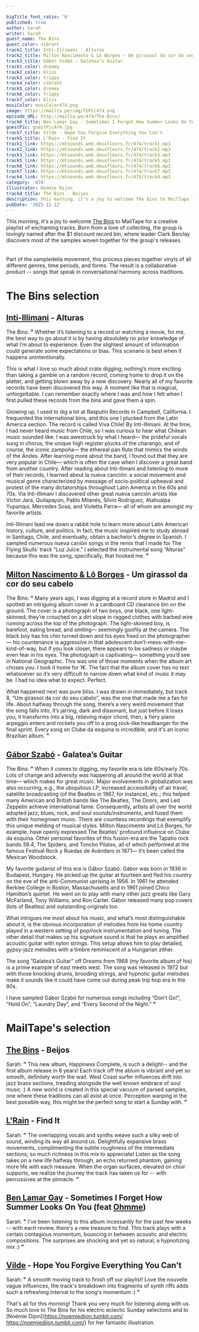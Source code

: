 ```yaml
---

bigTitle_font_ratio: '6'
published: true
author: Sarah
writer: Sarah
guest_name: The Bins
guest_color: vibrant
track1_title: Inti-Illimani - Alturas
track2_title: Milton Nascimento & Lô Borges - Um girassol da cor do seu cabelo
track3_title: Gábor Szabó - Galatea’s Guitar
track1_color: dreamy
track2_color: bliss
track3_color: trippy
track4_color: vibrant
track5_color: dreamy
track6_color: trippy
track7_color: bliss
musiColor: musiColor474.png
image: https://mailta.pe/img/fbPic474.png
episode_URL: http://mailta.pe/474/The-Bins/
track6_title: Ben Lamar Gay - Sometimes I Forget How Summer Looks On You
guestPic: guestPic474.jpg
track7_title: Vilde - Hope You Forgive Everything You Can't
track5_title: L'Rain - Find It
track1_link: https://mtsounds.web.deuxfleurs.fr/474/track1.mp3
track2_link: https://mtsounds.web.deuxfleurs.fr/474/track2.mp3
track3_link: https://mtsounds.web.deuxfleurs.fr/474/track3.mp3
track5_link: https://mtsounds.web.deuxfleurs.fr/474/track5.mp3
track6_link: https://mtsounds.web.deuxfleurs.fr/474/track6.mp3
track7_link: https://mtsounds.web.deuxfleurs.fr/474/track7.mp3
track4_link: https://mtsounds.web.deuxfleurs.fr/474/track4.mp3
category: '474'
illustrator: Noémie Dijon
track4_title: The Bins - Beijos
description: This morning, it's a joy to welcome The Bins to MailTape for a creative playlist of enchanting tracks. Born from a love of collecting, the group is lovingly named after the $ 1 discount record bin, where leader Clark Barclay discovers most of the samples woven together for the group's releases.
pubDate: '2021-12-12'
---
```

 This morning, it's a joy to welcome [The Bins](https://thebins.bandcamp.com/) to MailTape for a creative playlist of enchanting tracks. Born from a love of collecting, the group is lovingly named after the $1 discount record bin, where leader Clark Barclay discovers most of the samples woven together for the group's releases. 
<br><br>  
  Part of the sampledelia movement, this process pieces together vinyls of all different genres, time periods, and forms. The result is a collaborative product -- songs that speak in conversational harmony across traditions.
 

# The Bins selection

##  [Inti-Illimani](https://www.discogs.com/artist/180914-Inti-Illimani) - Alturas
The Bins: **"** Whether it’s listening to a record or watching a movie, for me, the best way to go about it is by having absolutely no prior knowledge of what I’m about to experience. Even the slightest amount of information could generate some expectations or bias. This scenario is best when it happens unintentionally.

This is what I love so much about crate digging; nothing’s more exciting than taking a gamble on a random record, coming home to drop it on the platter, and getting blown away by a new discovery. Nearly all of my favorite records have been discovered this way. A moment like that is magical, unforgettable. I can remember exactly where I was and how I felt when I first pulled these records from the bins and gave them a spin.

Growing up, I used to dig a lot at Rasputin Records in Campbell, California. I frequented the international bins, and this one I plucked from the Latin America section. The record is called Viva Chile! By Inti-Illimani. At the time, I had never heard music from Chile, so I was curious to hear what Chilean music sounded like. I was awestruck by what I heard— the prideful vocals sung in chorus, the unique high register plucks of the charango, and of course, the iconic zampoña— the ethereal pan flute that mimics the winds of the Andes. After learning more about the band, I found out that they are very popular in Chile— which is often the case when I discover a great band from another country. After reading about Inti-Ilimani and listening to more of their records, I learned about la nueva canción: a social movement and musical genre characterized by message of socio-political upheaval and protest of the many dictatorships throughout Latin America in the 60s and 70s. Via Inti-Illimani I discovered other great nueva canción artists like Victor Jara, Quilapayún, Pablo Milanés, Silvio Rodríguez, Atahualpa Yupanqui, Mercedes Sosa, and Violetta Parra— all of whom are amongst my favorite artists.

Inti-Illimani lead me down a rabbit hole to learn more about Latin American history, culture, and politics. In fact, the music inspired me to study abroad in Santiago, Chile, and eventually, obtain a bachelor’s degree in Spanish. I sampled numerous nueva canión songs in the remix that I made for The Flying Skulls’ track “Luz Juice.” I selected the instrumental song “Alturas” because this was the song, specifically, that hooked me. **"** 

##  [Milton Nascimento & Lô Borges](https://www.discogs.com/master/167258-Milton-Nascimento-L%C3%B4-Borges-Clube-Da-Esquina) - Um girassol da cor do seu cabelo
The Bins: **"** Many years ago, I was digging at a record store in Madrid and I spotted an intriguing album cover in a cardboard CD clearance bin on the ground. The cover is a photograph of two boys, one black, one light-skinned, they’re crouched on a dirt slope in ragged clothes with barbed wire running across the top of the photograph. The light-skinned boy, is barefoot, eating bread, and smiling— seemingly goofily at the camera. The black boy has his chin turned down and his eyes fixed on the photographer— his countenance is aggressive in that adolescent don’t-mess-with-me-kind-of-way, but if you look closer, there appears to be sadness or maybe even fear in his eyes. The photograph is captivating— something you’d see in National Geographic. This was one of those moments when the album art choses you. I took it home for 1€. The fact that the album cover has no text whatsoever so it’s very difficult to narrow down what kind of music it may be. I had no idea what to expect. Perfect.

What happened next was pure bliss. I was drawn in immediately, but track 8, “Um girassol da cor do seu cabelo”, was the one that made me a fan for life. About halfway through the song, there’s a very weird movement that the song falls into, it’s jarring, dark and dissonant, but just before it loses you, it transforms into a big, relieving major chord, then, a fiery piano arpeggio enters and rockets you off to a prog rock-like headbanger for the final sprint. Every song on Clube da esquina is incredible, and it's an iconic Brazilian album. **"** 

## [Gábor Szabó](https://www.discogs.com/artist/22851-Gabor-Szabo) - Galatea’s Guitar
The Bins: **"** When it comes to digging, my favorite era is late 60s/early 70s. Lots of change and adversity was happening all around the world at that time— which makes for great music. Major evolvements in globalization was also occurring, e.g., the ubiquitous LP, increased accessibility of air travel, satellite broadcasting (of the Beatles in 1967, for instance), etc.; this helped many American and British bands like The Beatles, The Doors, and Led Zeppelin achieve international fame. Consequently, artists all over the world adopted jazz, blues, rock, and soul sounds/instruments, and fused them with their homegrown music. There are countless recordings that exemplify this unique melding of musical styles. Milton Nascimento and Lô Borges, for example, have openly expressed The Beatles’ profound influence on Clube da esquina. Other personal favorites of this fusion-era are the Tapatio rock bands 39.4, The Spiders, and Toncho Pilates, all of which performed at the famous Festival Rock y Ruedas de Avándaro in 1971— it’s been called the Mexican Woodstock.

My favorite guitarist of this era is Gábor Szabó. Gábor was born in 1936 in Budapest, Hungary. He picked up the guitar at fourteen and fled his country on the eve of the anti-Communist uprising in 1956. In 1961 he attended Berklee College in Boston, Massachusetts and in 1961 joined Chico Hamilton’s quintet. He went on to play with many other jazz greats like Gary McFarland, Tony Williams, and Ron Carter. Gábor released many pop covers (lots of Beatles) and outstanding originals too.

What intrigues me most about his music, and what’s most distinguishable about it, is the obvious incorporation of melodies from his home country played in a western setting of pop/rock instrumentation and tuning. The other detail that makes up his signature sound is that he plays an amplified acoustic guitar with nylon strings. This setup allows him to play detailed, gypsy-jazz melodies with a timbre reminiscent of a Hungarian zither.

The song ”Galatea’s Guitar” off Dreams from 1968 (my favorite album of his) is a prime example of east meets west. The song was released in 1972 but with those knocking drums, brooding strings, and hypnotic guitar melodies make it sounds like it could have come out during peak trip hop era in the 90s.

I have sampled Gábor Szabó for numerous songs including “Don’t Go!”, “Hold On”, “Laundry Day”, and “Every Second of the Night." **"** 

# MailTape's selection

## [The Bins](https://thebins.bandcamp.com/) - Beijos
Sarah: **"** This new album, Happiness Complete, is such a delight-- and the first album release in 8 years! Each track off the ablum is vibrant and yet so smooth, definitely worth the wait. West Coast surfer influences drift into jazz brass sections, treading alongside the well known embrace of soul music :) A new world is created in this special vacuum of parsed samples, one where these traditions can all exist at once. Perception warping in the best possible way, this might be the perfect song to start a Sunday with. **"** 

## [L'Rain](https://www.lrain.info/) - Find It
Sarah: **"** The overlapping vocals and synths weave such a silky web of sound, winding its way all around us. Delightfully expansive brass movements, complimenting the subtle roughness of the intermediate sections; so much richness in this mix to appreciate! Listen as the song takes on a new life halfway through, an echo returned phantom, gaining more life with each measure. When the organ surfaces, elevated on choir supports, we realize the journey the track has taken us for -- with percussives at the pinnacle. **"** 

## [Ben Lamar Gay](https://intlanthem.bandcamp.com/album/downtown-castles-can-never-block-the-sun) - Sometimes I Forget How Summer Looks On You (feat [Ohmme](https://ohmmemusic.com/))
Sarah: **"** I've been listening to this album incessantly for the past few weeks -- with each review, there's a new treasure to find. This track plays with a certain contagious momentum,  bouncing in between acoustic and electric compositions. The surprises are shocking and yet so natural, a hypnotizing mix :) **"** 

## [Vilde](https://thomasvilde.bandcamp.com/) - Hope You Forgive Everything You Can't
Sarah: **"** A smooth moving track to finish off our playlist! Love the nouvelle vague influences, the track's breakdown into fragments of synth riffs adds such a refreshing interval to the song's momentum :) **"** 

That's all for this morning! Thank you very much for listening along with us. So much love to The Bins for his electric eclectic Sunday selections and to [Noémie Dijon](https://noemiedijon.tumblr.com/ https://noemiedijon.tumblr.com/) for her fantastic illustration.
